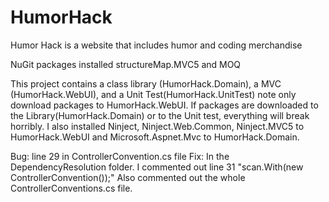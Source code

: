# HumorHack
Humor Hack is a website that includes humor and coding merchandise


NuGit packages installed structureMap.MVC5 and MOQ

This project contains a class library (HumorHack.Domain), a MVC (HumorHack.WebUI), and a Unit Test(HumorHack.UnitTest) note only download 
packages to HumorHack.WebUI. If packages are downloaded to the Library(HumorHack.Domain) or to the Unit test, everything will break horribly.
I also installed Ninject, Ninject.Web.Common, Ninject.MVC5 to HumorHack.WebUI and Microsoft.Aspnet.Mvc to HumorHack.Domain.

Bug: line 29 in ControllerConvention.cs file
Fix: In the DependencyResolution folder.  I commented out line 31 "scan.With(new ControllerConvention());" 
Also commented out the whole ControllerConventions.cs file.

